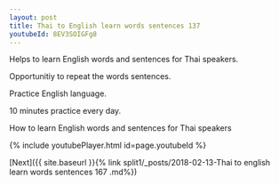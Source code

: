 ```yaml
---
layout: post
title: Thai to English learn words sentences 137 
youtubeId: 8EV3SOIGFg8
---
```

 
 
Helps to learn English words and sentences for Thai speakers.

Opportunitiy to repeat the words sentences. 

Practice English language. 
 
10 minutes practice every day. 
 
How to learn English words and sentences for Thai speakers 
 
{% include youtubePlayer.html id=page.youtubeId %}
 
 
[Next]({{ site.baseurl }}{% link  split1/_posts/2018-02-13-Thai to english learn words sentences 167 .md%})
 
